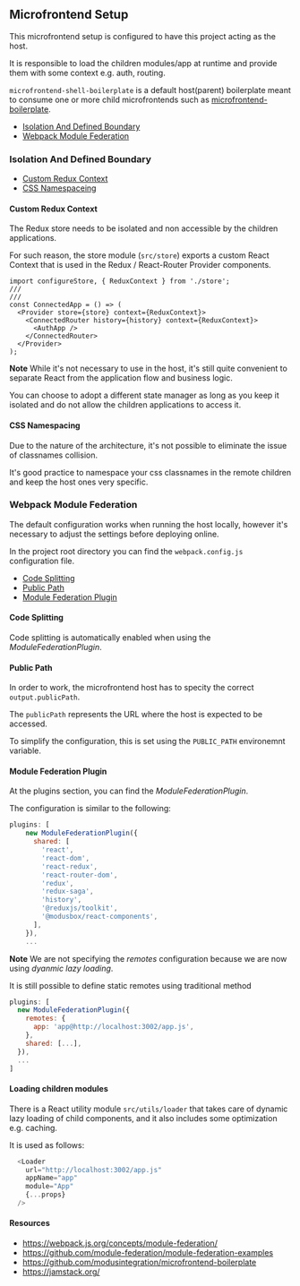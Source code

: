 ## Microfrontend Setup

This microfrontend setup is configured to have this project acting as the host.

It is responsible to load the children modules/app at runtime and provide them with some context e.g. auth, routing. 

`microfrontend-shell-boilerplate` is a default host(parent) boilerplate meant to consume one or more child microfrontends such as [microfrontend-boilerplate](https://github.com/modusintegration/microfrontend-boilerplate).

- [Isolation And Defined Boundary](#isolation-and-defined-boundary)
- [Webpack Module Federation](#webpack-module-federation)


### Isolation And Defined Boundary

- [Custom Redux Context](#custom-redux-context)
- [CSS Namespaceing](#css-namespacing)


#### Custom Redux Context

The Redux store needs to be isolated and non accessible by the children applications.

For such reason, the store module (`src/store`) exports a custom React Context that is used in the Redux / React-Router Provider components.

```tsx
import configureStore, { ReduxContext } from './store';
///
///
const ConnectedApp = () => (
  <Provider store={store} context={ReduxContext}>
    <ConnectedRouter history={history} context={ReduxContext}>
      <AuthApp />
    </ConnectedRouter>
  </Provider>
);
```

**Note** While it's not necessary to use  in the host, it's still quite convenient to separate React from the application flow and business logic.

You can choose to adopt a different state manager as long as you keep it isolated and do not allow the children applications to access it.

#### CSS Namespacing

Due to the nature of the architecture, it's not possible to eliminate the issue of classnames collision. 

It's good practice to namespace your css classnames in the remote children and keep the host ones very specific.


### Webpack Module Federation

The default configuration works when running the host locally, however it's necessary to adjust the settings before deploying online.

In the project root directory you can find the `webpack.config.js` configuration file.

- [Code Splitting](#code-splitting)
- [Public Path](#public-path)
- [Module Federation Plugin](#module-federation-plugin)

#### Code Splitting

Code splitting is automatically enabled when using the _ModuleFederationPlugin_.

#### Public Path

In order to work, the microfrontend host has to specity the correct `output.publicPath`.

The `publicPath` represents the URL where the host is expected to be accessed.

To simplify the configuration, this is set using the `PUBLIC_PATH` environemnt variable.


#### Module Federation Plugin

At the plugins section, you can find the _ModuleFederationPlugin_.

The configuration is similar to the following:
```javascript
plugins: [
    new ModuleFederationPlugin({
      shared: [
        'react',
        'react-dom',
        'react-redux',
        'react-router-dom',
        'redux',
        'redux-saga',
        'history',
        '@reduxjs/toolkit',
        '@modusbox/react-components',
      ],
    }),
    ...

```
**Note** We are not specifying the _remotes_ configuration because we are now using _dyanmic lazy loading_.

It is still possible to define static remotes using traditional method


```javascript
plugins: [
  new ModuleFederationPlugin({
    remotes: {
      app: 'app@http://localhost:3002/app.js',
    },
    shared: [...],
  }),
  ...
]
```

#### Loading children modules

There is a React utility module `src/utils/loader` that takes care of dynamic lazy loading of child components, and it also includes some optimization e.g. caching.

It is used as follows:
```javascript
  <Loader
    url="http://localhost:3002/app.js"
    appName="app"
    module="App"
    {...props}
  />
```

#### Resources

 - https://webpack.js.org/concepts/module-federation/
 - https://github.com/module-federation/module-federation-examples
 - https://github.com/modusintegration/microfrontend-boilerplate
 - https://jamstack.org/
